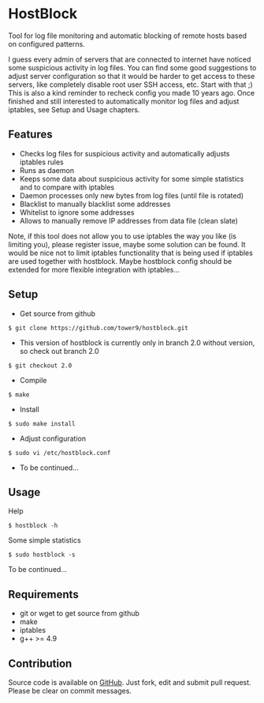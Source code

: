 HostBlock
=========

Tool for log file monitoring and automatic blocking of remote hosts based on configured patterns.

I guess every admin of servers that are connected to internet have noticed some suspicious activity in log files. You can find some good suggestions to adjust server configuration so that it would be harder to get access to these servers, like completely disable root user SSH access, etc. Start with that ;) This is also a kind reminder to recheck config you made 10 years ago. Once finished and still interested to automatically monitor log files and adjust iptables, see Setup and Usage chapters.

Features
--------

 - Checks log files for suspicious activity and automatically adjusts iptables rules
 - Runs as daemon
 - Keeps some data about suspicious activity for some simple statistics and to compare with iptables
 - Daemon processes only new bytes from log files (until file is rotated)
 - Blacklist to manually blacklist some addresses
 - Whitelist to ignore some addresses
 - Allows to manually remove IP addresses from data file (clean slate)

Note, if this tool does not allow you to use iptables the way you like (is limiting you), please register issue, maybe some solution can be found. It would be nice not to limit iptables functionality that is being used if iptables are used together with hostblock. Maybe hostblock config should be extended for more flexible integration with iptables...

Setup
-----

 - Get source from github
```
$ git clone https://github.com/tower9/hostblock.git
```
 - This version of hostblock is currently only in branch 2.0 without version, so check out branch 2.0
```
$ git checkout 2.0
```
 - Compile
```
$ make
```
 - Install
```
$ sudo make install
```
 - Adjust configuration
```
$ sudo vi /etc/hostblock.conf
```
 - To be continued...

Usage
-----

Help
```
$ hostblock -h
```

Some simple statistics
```
$ sudo hostblock -s
```

To be continued...

Requirements
------------

 - git or wget to get source from github
 - make
 - iptables
 - g++ >= 4.9

Contribution
------------

Source code is available on [GitHub](https://github.com/tower9/hostblock). Just fork, edit and submit pull request. Please be clear on commit messages.
